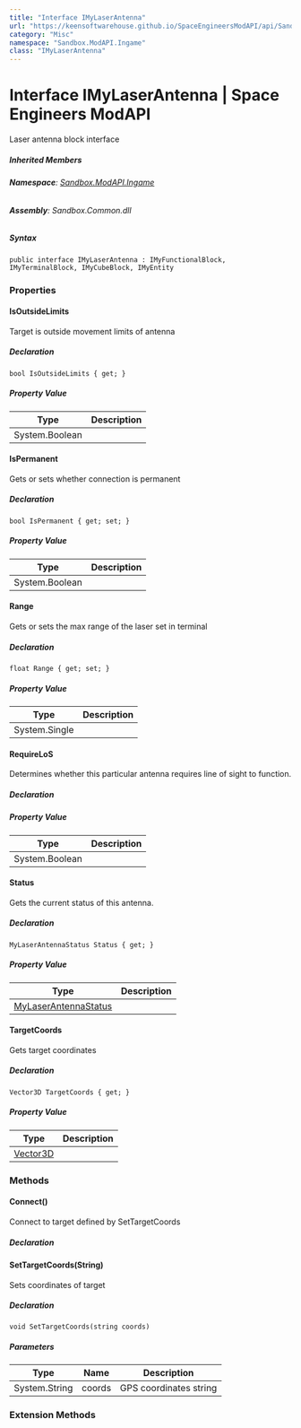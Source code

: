 ```yaml
---
title: "Interface IMyLaserAntenna"
url: "https://keensoftwarehouse.github.io/SpaceEngineersModAPI/api/Sandbox.ModAPI.Ingame.IMyLaserAntenna.html"
category: "Misc"
namespace: "Sandbox.ModAPI.Ingame"
class: "IMyLaserAntenna"
---
```


# Interface IMyLaserAntenna | Space Engineers ModAPI

Laser antenna block interface

##### Inherited Members

###### **Namespace**: [Sandbox.ModAPI.Ingame](https://keensoftwarehouse.github.io/SpaceEngineersModAPI/api/Sandbox.ModAPI.Ingame.html)

###### **Assembly**: Sandbox.Common.dll

##### Syntax

```
public interface IMyLaserAntenna : IMyFunctionalBlock, IMyTerminalBlock, IMyCubeBlock, IMyEntity
```

### Properties

#### IsOutsideLimits

Target is outside movement limits of antenna

##### Declaration

```
bool IsOutsideLimits { get; }
```

##### Property Value

| Type | Description |
| --- | --- |
| System.Boolean |     |

#### IsPermanent

Gets or sets whether connection is permanent

##### Declaration

```
bool IsPermanent { get; set; }
```

##### Property Value

| Type | Description |
| --- | --- |
| System.Boolean |     |

#### Range

Gets or sets the max range of the laser set in terminal

##### Declaration

```
float Range { get; set; }
```

##### Property Value

| Type | Description |
| --- | --- |
| System.Single |     |

#### RequireLoS

Determines whether this particular antenna requires line of sight to function.

##### Declaration

##### Property Value

| Type | Description |
| --- | --- |
| System.Boolean |     |

#### Status

Gets the current status of this antenna.

##### Declaration

```
MyLaserAntennaStatus Status { get; }
```

##### Property Value

| Type | Description |
| --- | --- |
| [MyLaserAntennaStatus](https://keensoftwarehouse.github.io/SpaceEngineersModAPI/api/Sandbox.ModAPI.Ingame.MyLaserAntennaStatus.html) |     |

#### TargetCoords

Gets target coordinates

##### Declaration

```
Vector3D TargetCoords { get; }
```

##### Property Value

| Type | Description |
| --- | --- |
| [Vector3D](https://keensoftwarehouse.github.io/SpaceEngineersModAPI/api/VRageMath.Vector3D.html) |     |

### Methods

#### Connect()

Connect to target defined by SetTargetCoords

##### Declaration

#### SetTargetCoords(String)

Sets coordinates of target

##### Declaration

```
void SetTargetCoords(string coords)
```

##### Parameters

| Type | Name | Description |
| --- | --- | --- |
| System.String | coords | GPS coordinates string |

### Extension Methods